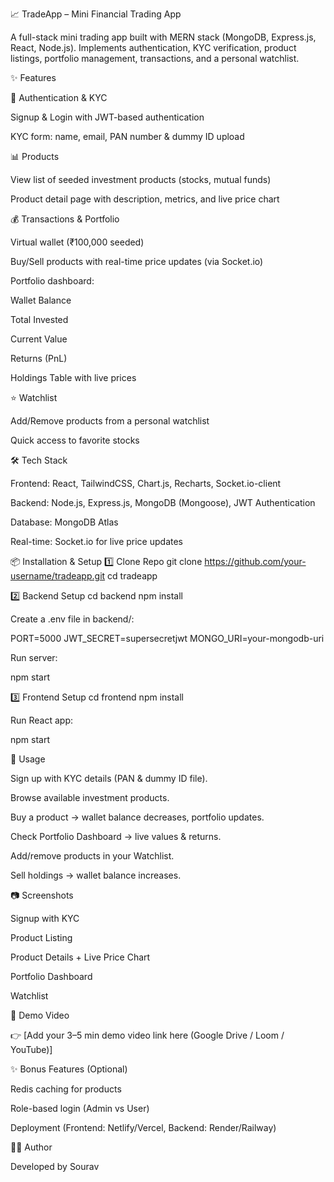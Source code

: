 📈 TradeApp – Mini Financial Trading App

A full-stack mini trading app built with MERN stack (MongoDB, Express.js, React, Node.js).
Implements authentication, KYC verification, product listings, portfolio management, transactions, and a personal watchlist.

✨ Features

🔐 Authentication & KYC

Signup & Login with JWT-based authentication

KYC form: name, email, PAN number & dummy ID upload

📊 Products

View list of seeded investment products (stocks, mutual funds)

Product detail page with description, metrics, and live price chart

💰 Transactions & Portfolio

Virtual wallet (₹100,000 seeded)

Buy/Sell products with real-time price updates (via Socket.io)

Portfolio dashboard:

Wallet Balance

Total Invested

Current Value

Returns (PnL)

Holdings Table with live prices

⭐ Watchlist

Add/Remove products from a personal watchlist

Quick access to favorite stocks

🛠️ Tech Stack

Frontend: React, TailwindCSS, Chart.js, Recharts, Socket.io-client

Backend: Node.js, Express.js, MongoDB (Mongoose), JWT Authentication

Database: MongoDB Atlas

Real-time: Socket.io for live price updates

📦 Installation & Setup
1️⃣ Clone Repo
git clone https://github.com/your-username/tradeapp.git
cd tradeapp

2️⃣ Backend Setup
cd backend
npm install


Create a .env file in backend/:

PORT=5000
JWT_SECRET=supersecretjwt
MONGO_URI=your-mongodb-uri


Run server:

npm start

3️⃣ Frontend Setup
cd frontend
npm install


Run React app:

npm start

🚀 Usage

Sign up with KYC details (PAN & dummy ID file).

Browse available investment products.

Buy a product → wallet balance decreases, portfolio updates.

Check Portfolio Dashboard → live values & returns.

Add/remove products in your Watchlist.

Sell holdings → wallet balance increases.

📷 Screenshots

Signup with KYC

Product Listing

Product Details + Live Price Chart

Portfolio Dashboard

Watchlist

🎥 Demo Video

👉 [Add your 3–5 min demo video link here (Google Drive / Loom / YouTube)]

✨ Bonus Features (Optional)

Redis caching for products

Role-based login (Admin vs User)

Deployment (Frontend: Netlify/Vercel, Backend: Render/Railway)

👨‍💻 Author

Developed by Sourav
